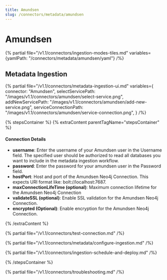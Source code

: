 ```yaml
---
title: Amundsen
slug: /connectors/metadata/amundsen
---
```


# Amundsen

{% partial file="/v1.1/connectors/ingestion-modes-tiles.md" variables={yamlPath: "/connectors/metadata/amundsen/yaml"} /%}

## Metadata Ingestion

{% partial 
  file="/v1.1/connectors/metadata-ingestion-ui.md" 
  variables={
    connector: "Amundsen", 
    selectServicePath: "/images/v1.1/connectors/amundsen/select-service.png",
    addNewServicePath: "/images/v1.1/connectors/amundsen/add-new-service.png",
    serviceConnectionPath: "/images/v1.1/connectors/amundsen/service-connection.png",
} 
/%}

{% stepsContainer %}
{% extraContent parentTagName="stepsContainer" %}

#### Connection Details

- **username**: Enter the username of your Amundsen user in the Username field. The specified user should be authorized to read all databases you want to include in the metadata ingestion workflow.
- **password**: Enter the password for your amundsen user in the Password field.
- **hostPort**: Host and port of the Amundsen Neo4j Connection. This expects URI format like: bolt://localhost:7687.
- **maxConnectionLifeTime (optional)**: Maximum connection lifetime for the Amundsen Neo4j Connection 
- **validateSSL (optional)**: Enable SSL validation for the Amundsen Neo4j Connection. 
- **encrypted (Optional)**: Enable encryption for the Amundsen Neo4j Connection. 

{% /extraContent %}

{% partial file="/v1.1/connectors/test-connection.md" /%}

{% partial file="/v1.1/connectors/metadata/configure-ingestion.md" /%}

{% partial file="/v1.1/connectors/ingestion-schedule-and-deploy.md" /%}

{% /stepsContainer %}

{% partial file="/v1.1/connectors/troubleshooting.md" /%}
